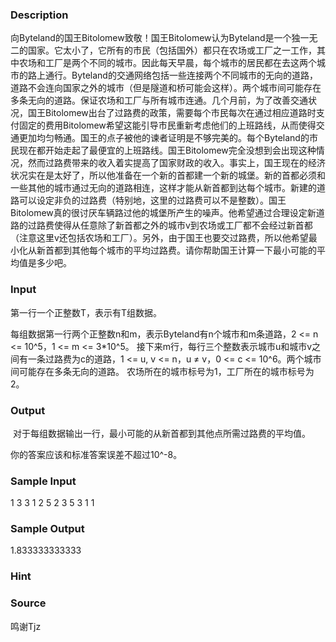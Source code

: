 
### Description
向Byteland的国王Bitolomew致敬！国王Bitolomew认为Byteland是一个独一无二的国家。它太小了，它所有的市民（包括国外）都只在农场或工厂之一工作，其中农场和工厂是两个不同的城市。因此每天早晨，每个城市的居民都在去这两个城市的路上通行。Byteland的交通网络包括一些连接两个不同城市的无向的道路，道路不会连向国家之外的城市（但是隧道和桥可能会这样）。两个城市间可能存在多条无向的道路。保证农场和工厂与所有城市连通。几个月前，为了改善交通状况，国王Bitolomew出台了过路费的政策，需要每个市民每次在通过相应道路时支付固定的费用Bitolomew希望这能引导市民重新考虑他们的上班路线，从而使得交通更加均匀畅通。国王的点子被他的谏者证明是不够完美的。每个Byteland的市民现在都开始走起了最便宜的上班路线。国王Bitolomew完全没想到会出现这种情况，然而过路费带来的收入着实提高了国家财政的收入。事实上，国王现在的经济状况实在是太好了，所以他准备在一个新的首都建一个新的城堡。新的首都必须和一些其他的城市通过无向的道路相连，这样才能从新首都到达每个城市。新建的道路可以设定非负的过路费（特别地，这里的过路费可以不是整数）。国王Bitolomew真的很讨厌车辆路过他的城堡所产生的噪声。他希望通过合理设定新道路的过路费使得从任意除了新首都之外的城市v到农场或工厂都不会经过新首都（注意这里v还包括农场和工厂）。另外，由于国王也要交过路费，所以他希望最小化从新首都到其他每个城市的平均过路费。请你帮助国王计算一下最小可能的平均值是多少吧。
### Input
第一行一个正整数T，表示有T组数据。

每组数据第一行两个正整数n和m，表示Byteland有n个城市和m条道路，2 <= n <= 10^5，1 <= m <= 3*10^5。
接下来m行，每行三个整数表示城市u和城市v之间有一条过路费为c的道路，1 <= u, v <= n，u ≠ v，0 <= c <= 10^6。两个城市间可能存在多条无向的道路。
农场所在的城市标号为1，工厂所在的城市标号为2。

### Output
 对于每组数据输出一行，最小可能的从新首都到其他点所需过路费的平均值。

你的答案应该和标准答案误差不超过10^-8。

### Sample Input
1
3 3
1 2 5
2 3 5
3 1 1 

### Sample Output
1.833333333333

### Hint

### Source
鸣谢Tjz